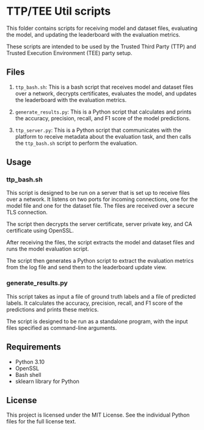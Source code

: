 # TTP/TEE Util scripts

This folder contains scripts for receiving model and dataset files, evaluating the model, and updating the leaderboard with the evaluation metrics. 

These scripts are intended to be used by the Trusted Third Party (TTP) and Trusted Execution Environment (TEE) party setup.

## Files

1. `ttp_bash.sh`: This is a bash script that receives model and dataset files over a network, decrypts certificates, evaluates the model, and updates the leaderboard with the evaluation metrics.

2. `generate_results.py`: This is a Python script that calculates and prints the accuracy, precision, recall, and F1 score of the model predictions.

3. `ttp_server.py`: This is a Python script that communicates with the platform to receive metadata about the evaluation task, and then calls the `ttp_bash.sh` script to perform the evaluation.

## Usage

### ttp_bash.sh

This script is designed to be run on a server that is set up to receive files over a network. It listens on two ports for incoming connections, one for the model file and one for the dataset file. The files are received over a secure TLS connection.

The script then decrypts the server certificate, server private key, and CA certificate using OpenSSL.

After receiving the files, the script extracts the model and dataset files and runs the model evaluation script.

The script then generates a Python script to extract the evaluation metrics from the log file and send them to the leaderboard update view.

### generate_results.py

This script takes as input a file of ground truth labels and a file of predicted labels. It calculates the accuracy, precision, recall, and F1 score of the predictions and prints these metrics.

The script is designed to be run as a standalone program, with the input files specified as command-line arguments.

## Requirements

- Python 3.10
- OpenSSL
- Bash shell
- sklearn library for Python

## License

This project is licensed under the MIT License. See the individual Python files for the full license text.
